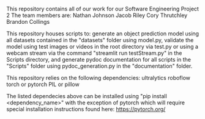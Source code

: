 This repository contains all of our work for our Software Engineering Project 2
The team members are:
Nathan Johnson
Jacob Riley
Cory Thrutchley
Brandon Collings

This repository houses scripts to:
generate an object prediction model using all datasets contained in the "datasets" folder using model.py, 
validate the model using test images or videos in the root directory via test.py or using a webcam stream via the command "streamlit run testStream.py" in the Scripts directory,
and generate pydoc documentation for all scripts in the "Scripts" folder using pydoc_generation.py in the "documentation" folder.

This repository relies on the following dependencies:
ultralytics
roboflow
torch or pytorch
PIL or pillow

The listed dependecies above can be installed using "pip install <dependency_name>" with the exception of pytorch which will require special installation instructions found here: https://pytorch.org/
